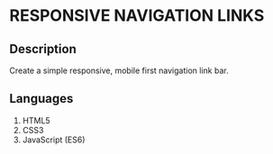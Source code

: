 # RESPONSIVE NAVIGATION LINKS

## Description
Create a simple responsive, mobile first navigation link bar.

## Languages
1. HTML5
2. CSS3
3. JavaScript (ES6)
